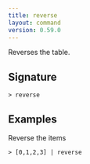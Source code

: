 ```yaml
---
title: reverse
layout: command
version: 0.59.0
---
```


Reverses the table.

## Signature

```> reverse ```

## Examples

Reverse the items
```shell
> [0,1,2,3] | reverse
```
